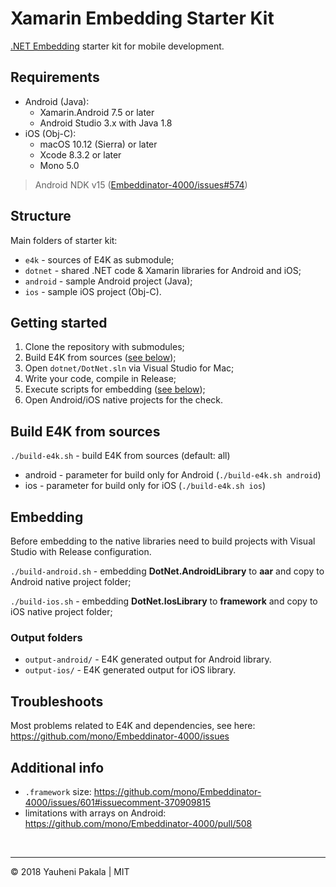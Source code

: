 # Xamarin Embedding Starter Kit

[.NET Embedding](https://docs.microsoft.com/en-us/xamarin/tools/dotnet-embedding/) starter kit for mobile development.

## Requirements

- Android (Java):
  - Xamarin.Android 7.5 or later
  - Android Studio 3.x with Java 1.8
- iOS (Obj-C):
  - macOS 10.12 (Sierra) or later
  - Xcode 8.3.2 or later
  - Mono 5.0

> Android NDK v15 ([Embeddinator-4000/issues#574](https://github.com/mono/Embeddinator-4000/issues/574))

## Structure

Main folders of starter kit:

- `e4k` - sources of E4K as submodule;
- `dotnet` - shared .NET code & Xamarin libraries for Android and iOS;
- `android` - sample Android project (Java);
- `ios` - sample iOS project (Obj-C).

## Getting started

1. Clone the repository with submodules;
2. Build E4K from sources ([see below](#build-e4k-from-sources));
3. Open `dotnet/DotNet.sln` via Visual Studio for Mac;
4. Write your code, compile in Release;
5. Execute scripts for embedding ([see below](#embedding));
6. Open Android/iOS native projects for the check.

## Build E4K from sources

`./build-e4k.sh` - build E4K from sources (default: all)
  - android - parameter for build only for Android (`./build-e4k.sh android`)
  - ios - parameter for build only for iOS (`./build-e4k.sh ios`)

## Embedding

Before embedding to the native libraries need to build projects with Visual Studio with Release configuration.

`./build-android.sh` - embedding **DotNet.AndroidLibrary** to **aar** and copy to Android native project folder;

`./build-ios.sh` - embedding **DotNet.IosLibrary** to **framework** and copy to iOS native project folder;

### Output folders

- `output-android/` - E4K generated output for Android library.
- `output-ios/` - E4K generated output for iOS library.

## Troubleshoots

Most problems related to E4K and dependencies, see here: https://github.com/mono/Embeddinator-4000/issues

## Additional info

- `.framework` size: https://github.com/mono/Embeddinator-4000/issues/601#issuecomment-370909815
- limitations with arrays on Android: https://github.com/mono/Embeddinator-4000/pull/508


&nbsp;

---
&copy; 2018 Yauheni Pakala | MIT
